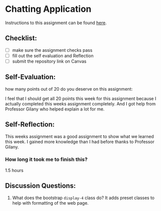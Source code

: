Chatting Application
=====================
Instructions to this assignment can be found [here](https://it3049c.github.io/docs/labs/we-message).

## Checklist:
- [ ] make sure the assignment checks pass
- [ ] fill out the self evaluation and Reflection
- [ ] submit the repository link on Canvas

## Self-Evaluation:

how many points out of 20 do you deserve on this assignment: 

I feel that I should get all 20 points this week for this assignment because I actually completed this weeks assignment completely. And I got help from Professor Gilany who helped explain a lot for me.

## Self-Reflection:
<!-- Write your self-reflection under this line -->

This weeks assignment was a good assignment to show what we learned this week. I gained more knowledge than I had before thanks to Professor Gilany.

### How long it took me to finish this?

1.5 hours

## Discussion Questions:
1. What does the bootstrap `display-4` class do?
It adds preset classes to help with formatting of the web page.